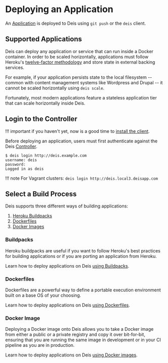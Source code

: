# Deploying an Application

An [Application][] is deployed to Deis using `git push` or the `deis` client.


## Supported Applications

Deis can deploy any application or service that can run inside a Docker container.  In order to be scaled horizontally, applications must follow Heroku's [twelve-factor methodology][] and store state in external backing services.

For example, if your application persists state to the local filesystem -- common with content management systems like Wordpress and Drupal -- it cannot be scaled horizontally using `deis scale`.

Fortunately, most modern applications feature a stateless application tier that can scale horizontally inside Deis.


## Login to the Controller

!!! important
	if you haven't yet, now is a good time to [install the client](installing-the-client.md).

Before deploying an application, users must first authenticate against the Deis [Controller][].

    $ deis login http://deis.example.com
    username: deis
    password:
    Logged in as deis

!!! note
    For Vagrant clusters: `deis login http://deis.local3.deisapp.com`


## Select a Build Process

Deis supports three different ways of building applications:

 1. [Heroku Buildpacks][]
 2. [Dockerfiles][]
 3. [Docker Images][]


### Buildpacks

Heroku buildpacks are useful if you want to follow Heroku's best practices for building applications or if you are porting an application from Heroku.

Learn how to deploy applications on Deis [using Buildpacks](using-buildpacks.md).


### Dockerfiles

Dockerfiles are a powerful way to define a portable execution environment built on a base OS of your choosing.

Learn how to deploy applications on Deis [using Dockerfiles](using-dockerfiles.md).


### Docker Image

Deploying a Docker image onto Deis allows you to take a Docker image from either a public
or a private registry and copy it over bit-for-bit, ensuring that you are running the same
image in development or in your CI pipeline as you are in production.

Learn how to deploy applications on Deis [using Docker images](using-docker-images.md).

[application]: ../reference-guide/terms.md#application
[controller]: ../understanding-deis/components.md#controller
[twelve-factor methodology]: http://12factor.net/
[Heroku Buildpacks]: https://devcenter.heroku.com/articles/buildpacks
[Dockerfiles]: https://docs.docker.com/reference/builder/
[Docker Images]: https://docs.docker.com/engine/userguide/containers/dockerimages/
